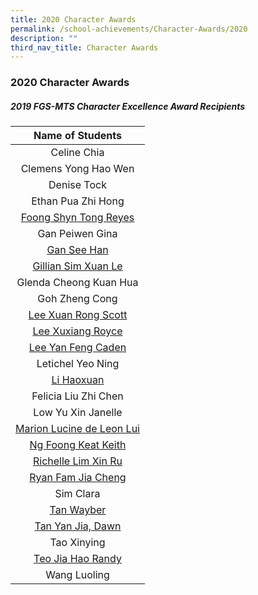 ```yaml
---
title: 2020 Character Awards
permalink: /school-achievements/Character-Awards/2020
description: ""
third_nav_title: Character Awards
---
```

### 2020 Character Awards

##### 2019 FGS-MTS Character Excellence Award Recipients 

| Name of Students 	|
|:---:	|
| Celine Chia 	|
| Clemens Yong Hao Wen 	|
| Denise Tock 	|
| Ethan Pua Zhi Hong 	|
| [Foong Shyn Tong Reyes](/files/Foong%20Shyn%20Tong%20Reyes.pdf) 	|
| Gan Peiwen Gina 	|
| [Gan See Han](/files/Gan%20See%20Han.pdf) 	|
| [Gillian Sim Xuan Le](/files/Gillian%20Sim%20Xuan%20Le.pdf) 	|
| Glenda Cheong Kuan Hua 	|
| Goh Zheng Cong 	|
| [Lee Xuan Rong Scott](/files/Lee%20Xuan%20Rong,%20Scott.pdf) 	|
| [Lee Xuxiang Royce](/files/Lee%20Xuxiang%20Royce.pdf) 	|
| [Lee Yan Feng Caden](/files/Lee%20Yan%20Feng%20Caden.pdf) 	|
| Letichel Yeo Ning 	|
| [Li Haoxuan](/files/Li%20Haoxuan.pdf) 	|
| Felicia Liu Zhi Chen 	|
| Low Yu Xin Janelle 	|
| [Marion Lucine de Leon Lui](/files/Marion%20Lucine%20de%20Leon%20Lui.pdf) 	|
| [Ng Foong Keat Keith](/files/Ng%20Foong%20Keat%20Keith.pdf) 	|
| [Richelle Lim Xin Ru](/files/Richelle%20Lim%20Xin%20Ru.pdf) 	|
| [Ryan Fam Jia Cheng](/files/Ryan%20Fam%20Jia%20Cheng.pdf) 	|
| Sim Clara 	|
| [Tan Wayber](/files/Tan%20Wayber.pdf) 	|
| [Tan Yan Jia, Dawn](/files/Tan%20Yan%20Jia,%20Dawn.pdf) 	|
| Tao Xinying 	|
| [Teo Jia Hao Randy](/files/Teo%20Jia%20Hao%20Randy.pdf) 	|
| Wang Luoling 	|